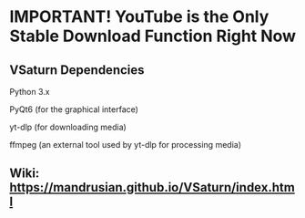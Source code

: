 # IMPORTANT! YouTube is the Only Stable Download Function Right Now

## VSaturn Dependencies

Python 3.x

PyQt6 (for the graphical interface)

yt-dlp (for downloading media)

ffmpeg (an external tool used by yt-dlp for processing media)

## Wiki: https://mandrusian.github.io/VSaturn/index.html
